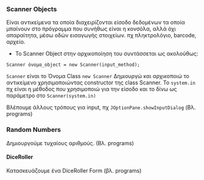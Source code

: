 ### Scanner Objects
Είναι αντικείμενα τα οποία διαχειρίζονται είσοδο δεδομένων τα οποία μπαίνουν στο πρόγραμμα που συνήθως είναι η κονσόλα, αλλά όχι απαραίτητα, μέσω οδών εισαγωγής στοιχείων. πχ πληκτρολόγιο, barcode, αρχείο.

* Το Scanner Object στην αρχικοποίηση του συντάσσεται ως ακολούθως:

`Scanner όνομα_object = new Scanner(input_method);`

`Scanner` είναι το Όνομα Class
`new Scanner` Δημιουργώ και αρχικοποιώ το αντικείμενο χρησιμοποιώντας constructor της class Scanner. 
Το `system.in` πχ είναι η μέθοδος που χρησιμοποιώ για την είσοδο και το δίνω ως παράμετρο στο `Scanner(system.in)`

Βλέπουμε άλλους τρόπους για input, πχ `JOptionPane.showInputDialog` (Βλ. programs)

### Random Numbers
Δημιουργούμε τυχαίους αριθμούς. (Βλ. programs)

#### DiceRoller
Κατασκευάζουμε ένα DiceRoller Form (βλ. programs)
